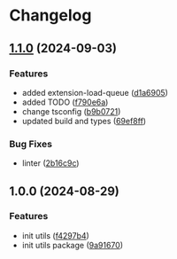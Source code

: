 # Changelog

## [1.1.0](https://github.com/diplodoc-platform/utils/compare/v1.0.0...v1.1.0) (2024-09-03)


### Features

* added extension-load-queue ([d1a6905](https://github.com/diplodoc-platform/utils/commit/d1a69051c9d82c0ddbce0a9530437329a1210a86))
* added TODO ([f790e6a](https://github.com/diplodoc-platform/utils/commit/f790e6aaf9ba9c3fb17f36e813939340f53af06a))
* change tsconfig ([b9b0721](https://github.com/diplodoc-platform/utils/commit/b9b07211f2f7b6a27edadd80ca2ea1d7ad1d676a))
* updated build and types ([69ef8ff](https://github.com/diplodoc-platform/utils/commit/69ef8ffb4066fdda2667377a47bdf88cc15727f9))


### Bug Fixes

* linter ([2b16c9c](https://github.com/diplodoc-platform/utils/commit/2b16c9c9a2089de994386bb11aed3ca830438803))

## 1.0.0 (2024-08-29)


### Features

* init utils ([f4297b4](https://github.com/diplodoc-platform/utils/commit/f4297b45661521a0e76db18b1497f2a45cf42e91))
* init utils package ([9a91670](https://github.com/diplodoc-platform/utils/commit/9a91670900339397658379e5d73319cfeb2673c5))

